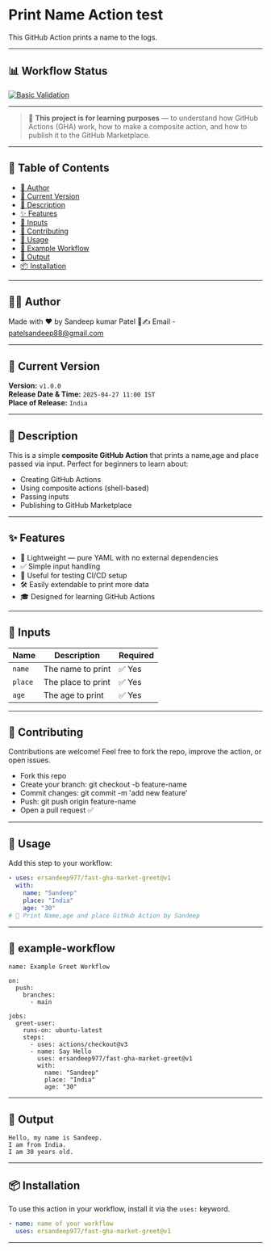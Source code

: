 # Print Name Action test

This GitHub Action prints a name to the logs.

---
## 📊 Workflow Status

[![Basic Validation](https://github.com/ersandeep977/fast-gha-market-greet/actions/workflows/basic-validation.yml/badge.svg)](https://github.com/ersandeep977/fast-gha-market-greet/actions/workflows/basic-validation.yml)

---

> 🧪 **This project is for learning purposes** — to understand how GitHub Actions (GHA) work, how to make a composite action, and how to publish it to the GitHub Marketplace.

---

## 📌 Table of Contents

- [🧑 Author](#-author)
- [📅 Current Version](#-current-version)
- [📝 Description](#-description)
- [✨ Features](#-features)
- [🔧 Inputs](#-inputs)
- [🙌 Contributing](#-contributing)
- [🚀 Usage](#-usage)
- [🧪 Example Workflow](#-example-workflow)
- [📝 Output](#-Output)
- [📦 Installation](#-installation)

---
## 🧑‍💻 Author
 Made with ❤️ by Sandeep kumar Patel 
 📧✍️ Email - patelsandeep88@gmail.com

---
## 📅 Current Version
**Version:** `v1.0.0`  
**Release Date & Time:** `2025-04-27 11:00 IST`  
**Place of Release:** `India`

---
## 📝 Description

This is a simple **composite GitHub Action** that prints a name,age and place passed via input. Perfect for beginners to learn about:

- Creating GitHub Actions
- Using composite actions (shell-based)
- Passing inputs
- Publishing to GitHub Marketplace

---

## ✨ Features

- 🧩 Lightweight — pure YAML with no external dependencies
- ✅ Simple input handling
- 💬 Useful for testing CI/CD setup
- 🛠️ Easily extendable to print more data
- 🎓 Designed for learning GitHub Actions

---

## 🔧 Inputs

| Name   | Description                   | Required |
|--------|-------------------------------|----------|
| `name` | The name to print             | ✅ Yes   |
| `place` | The place to print           | ✅ Yes   |
| `age`  | The age to print              | ✅ Yes   |

---
## 🙌 Contributing
Contributions are welcome!
Feel free to fork the repo, improve the action, or open issues.

- Fork this repo
- Create your branch: git checkout -b feature-name
- Commit changes: git commit -m 'add new feature'
- Push: git push origin feature-name
- Open a pull request ✅

---

## 🚀 Usage

Add this step to your workflow:

```yaml
- uses: ersandeep977/fast-gha-market-greet@v1
  with:
    name: "Sandeep"
    place: "India"
    age: "30"
# 👋 Print Name,age and place GitHub Action by Sandeep
```
---
## 🧪 example-workflow
```
name: Example Greet Workflow

on:
  push:
    branches:
      - main

jobs:
  greet-user:
    runs-on: ubuntu-latest
    steps:
      - uses: actions/checkout@v3
      - name: Say Hello
        uses: ersandeep977/fast-gha-market-greet@v1
        with:
          name: "Sandeep"
          place: "India"
          age: "30"

```
---
## 📝 Output

```
Hello, my name is Sandeep.
I am from India.
I am 30 years old.
```
---
## 📦 Installation

To use this action in your workflow, install it via the `uses:` keyword.

```yaml
- name: name of your workflow 
  uses: ersandeep977/fast-gha-market-greet@v1
```
---